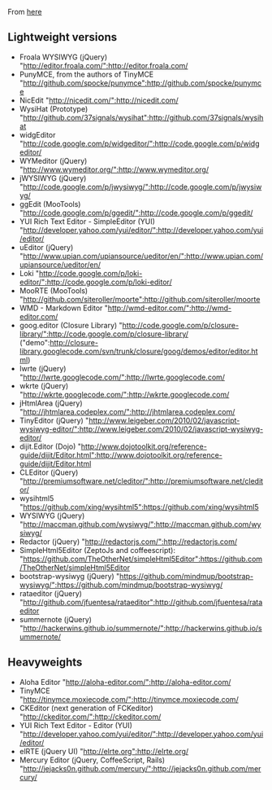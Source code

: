 From [here](https://github.com/cheeaun/mooeditable/wiki/Alternative-Javascript-WYSIWYG-editors/)

## Lightweight versions
* Froala WYSIWYG (jQuery) "http://editor.froala.com/":http://editor.froala.com/
* PunyMCE, from the authors of TinyMCE "http://github.com/spocke/punymce":http://github.com/spocke/punymce
* NicEdit "http://nicedit.com/":http://nicedit.com/
* WysiHat (Prototype) "http://github.com/37signals/wysihat":http://github.com/37signals/wysihat
* widgEditor "http://code.google.com/p/widgeditor/":http://code.google.com/p/widgeditor/
* WYMeditor (jQuery) "http://www.wymeditor.org/":http://www.wymeditor.org/
* jWYSIWYG (jQuery) "http://code.google.com/p/jwysiwyg/":http://code.google.com/p/jwysiwyg/
* ggEdit (MooTools) "http://code.google.com/p/ggedit/":http://code.google.com/p/ggedit/
* YUI Rich Text Editor - SimpleEditor (YUI) "http://developer.yahoo.com/yui/editor/":http://developer.yahoo.com/yui/editor/
* uEditor (jQuery) "http://www.upian.com/upiansource/ueditor/en/":http://www.upian.com/upiansource/ueditor/en/
* Loki "http://code.google.com/p/loki-editor/":http://code.google.com/p/loki-editor/
* MooRTE (MooTools) "http://github.com/siteroller/moorte":http://github.com/siteroller/moorte
* WMD - Markdown Editor "http://wmd-editor.com/":http://wmd-editor.com/
* goog.editor (Closure Library) "http://code.google.com/p/closure-library/":http://code.google.com/p/closure-library/ ("demo":http://closure-library.googlecode.com/svn/trunk/closure/goog/demos/editor/editor.html)
* lwrte (jQuery) "http://lwrte.googlecode.com/":http://lwrte.googlecode.com/
* wkrte (jQuery) "http://wkrte.googlecode.com/":http://wkrte.googlecode.com/
* jHtmlArea (jQuery) "http://jhtmlarea.codeplex.com/":http://jhtmlarea.codeplex.com/
* TinyEditor (jQuery) "http://www.leigeber.com/2010/02/javascript-wysiwyg-editor/":http://www.leigeber.com/2010/02/javascript-wysiwyg-editor/
* dijit.Editor (Dojo) "http://www.dojotoolkit.org/reference-guide/dijit/Editor.html":http://www.dojotoolkit.org/reference-guide/dijit/Editor.html
* CLEditor (jQuery) "http://premiumsoftware.net/cleditor/":http://premiumsoftware.net/cleditor/
* wysihtml5 "https://github.com/xing/wysihtml5":https://github.com/xing/wysihtml5
* WYSIWYG (jQuery) "http://maccman.github.com/wysiwyg/":http://maccman.github.com/wysiwyg/
* Redactor (jQuery) "http://redactorjs.com/":http://redactorjs.com/
* SimpleHtml5Editor (ZeptoJs and coffeescript): "https://github.com/TheOtherNet/simpleHtml5Editor":https://github.com/TheOtherNet/simpleHtml5Editor
* bootstrap-wysiwyg (jQuery) "https://github.com/mindmup/bootstrap-wysiwyg/":https://github.com/mindmup/bootstrap-wysiwyg/
* rataeditor (jQuery) "http://github.com/jfuentesa/rataeditor":http://github.com/jfuentesa/rataeditor
* summernote (jQuery) "http://hackerwins.github.io/summernote/":http://hackerwins.github.io/summernote/

## Heavyweights

* Aloha Editor "http://aloha-editor.com/":http://aloha-editor.com/
* TinyMCE "http://tinymce.moxiecode.com/":http://tinymce.moxiecode.com/
* CKEditor (next generation of FCKeditor) "http://ckeditor.com/":http://ckeditor.com/
* YUI Rich Text Editor - Editor (YUI) "http://developer.yahoo.com/yui/editor/":http://developer.yahoo.com/yui/editor/
* elRTE (jQuery UI) "http://elrte.org":http://elrte.org/
* Mercury Editor (jQuery, CoffeeScript, Rails) "http://jejacks0n.github.com/mercury/":http://jejacks0n.github.com/mercury/